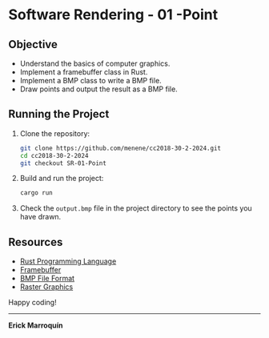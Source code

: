 # Software Rendering - 01 -Point

## Objective

- Understand the basics of computer graphics.
- Implement a framebuffer class in Rust.
- Implement a BMP class to write a BMP file.
- Draw points and output the result as a BMP file.

## Running the Project

1. Clone the repository:
    ```bash
    git clone https://github.com/menene/cc2018-30-2-2024.git
    cd cc2018-30-2-2024
    git checkout SR-01-Point
    ```

2. Build and run the project:
    ```bash
    cargo run
    ```

3. Check the `output.bmp` file in the project directory to see the points you have drawn.

## Resources

- [Rust Programming Language](https://www.rust-lang.org/)
- [Framebuffer](https://en.wikipedia.org/wiki/Framebuffer)
- [BMP File Format](https://en.wikipedia.org/wiki/BMP_file_format)
- [Raster Graphics](https://en.wikipedia.org/wiki/Raster_graphics)

Happy coding!

---
**Erick Marroquín**